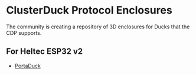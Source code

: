 # ClusterDuck Protocol Enclosures
The community is creating a repository of 3D enclosures for Ducks that the CDP supports.

## For Heltec ESP32 v2
* [PortaDuck](Heltec_ESP32-v2)